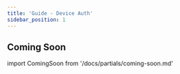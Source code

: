 ```yaml
---
title: 'Guide - Device Auth'
sidebar_position: 1
---
```


## Coming Soon

import ComingSoon from '/docs/partials/coming-soon.md'

<ComingSoon/>